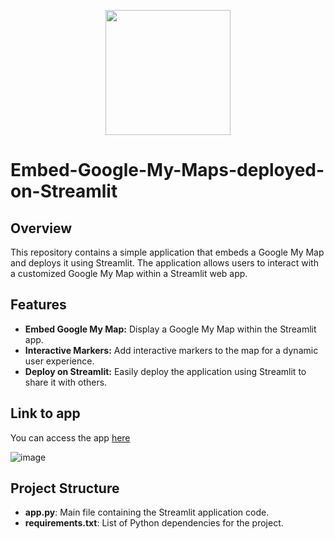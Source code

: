 
<p align = "center" draggable=”false” ><img src="https://encrypted-tbn0.gstatic.com/images?q=tbn:ANd9GcR8HNB-ex4xb4H3-PXRcywP5zKC_3U8VzQTPA&usqp=CAU" 
     width="200px"
     height="auto"/>
</p>

# Embed-Google-My-Maps-deployed-on-Streamlit

## Overview

This repository contains a simple application that embeds a Google My Map and deploys it using Streamlit. The application allows users to interact with a customized Google My Map within a Streamlit web app.

## Features

- **Embed Google My Map:** Display a Google My Map within the Streamlit app.
- **Interactive Markers:** Add interactive markers to the map for a dynamic user experience.
- **Deploy on Streamlit:** Easily deploy the application using Streamlit to share it with others.

## Link to app
You can access the app [here](https://embed-app-my-maps-deployed-on-app-hp3frldbdmz9vdacnpqpgj.streamlit.app/)

![image](https://github.com/FadekemiAkinduyile/Embed-Google-My-Maps-deployed-on-Streamlit/assets/102438301/a76f6712-a944-47a3-b2e0-d97c92554e61)


## Project Structure
- **app.py**: Main file containing the Streamlit application code.
- **requirements.txt**: List of Python dependencies for the project.
